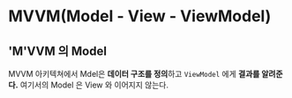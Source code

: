 # MVVM(Model - View - ViewModel)

## 'M'VVM 의 Model
MVVM 아키텍쳐에서 Mdel은 <b>데이터 구조를 정의</b>하고 ```ViewModel``` 에게 <b>결과를 알려준다.</b>
여기서의 Model 은 View 와 이어지지 않는다.
